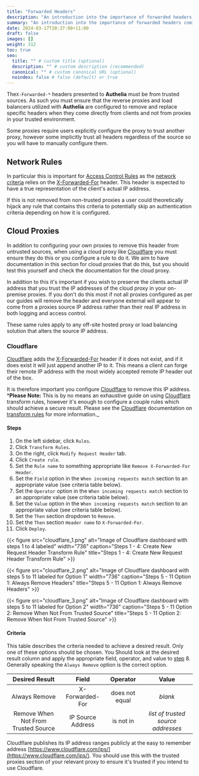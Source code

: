 ```yaml
---
title: "Forwarded Headers"
description: "An introduction into the importance of forwarded headers coming from trusted sources"
summary: "An introduction into the importance of forwarded headers coming from trusted sources."
date: 2024-03-17T20:37:08+11:00
draft: false
images: []
weight: 312
toc: true
seo:
  title: "" # custom title (optional)
  description: "" # custom description (recommended)
  canonical: "" # custom canonical URL (optional)
  noindex: false # false (default) or true
---
```


The`X-Forwarded-*` headers presented to __Authelia__ must be from trusted sources. As such you must ensure that the
reverse proxies and load balancers utilized with __Authelia__ are configured to remove and replace specific headers when
they come directly from clients and not from proxies in your trusted environment.

Some proxies require users explicitly configure the proxy to trust another proxy, however some implicitly trust all
headers regardless of the source so you will have to manually configure them.

## Network Rules

In particular this is important for [Access Control Rules](../../../configuration/security/access-control.md#rules) as
the [network criteria](../../../configuration/security/access-control.md#networks) relies on the [X-Forwarded-For]
header. This header is expected to have a true representation of the client's actual IP address.

If this is not removed from non-trusted proxies a user could theoretically hijack any rule that contains this criteria
to potentially skip an authentication criteria depending on how it is configured.

## Cloud Proxies

In addition to configuring your own proxies to remove this header from untrusted sources, when using a cloud proxy like
[Cloudflare](#cloudflare) you must ensure they do this or you configure a rule to do it. We aim to have documentation
in this section for cloud proxies that do this, but you should test this yourself and check the documentation for the
cloud proxy.

In addition to this it's important if you wish to preserve the clients actual IP address that you trust the IP addresses
of the cloud proxy in your on-premise proxies. If you don't do this most if not all proxies configured as per our guides
will remove the header and everyone external will appear to come from a proxies source IP address rather than their real
IP address in both logging and access control.

These same rules apply to any off-site hosted proxy or load balancing solution that alters the source IP address.

### Cloudflare

[Cloudflare] adds the [X-Forwarded-For] header if it does not exist, and if it does exist it will just append another IP
to it. This means a client can forge their remote IP address with the most widely accepted remote IP header out of the
box.

It is therefore important you configure [Cloudflare] to remove this IP address. *__Please Note:__ This is by no means an
exhaustive guide on using [Cloudflare] transform rules, however it's enough to configure a couple rules which should
achieve a secure result. Please see the [Cloudflare] documentation on
[transform rules](https://developers.cloudflare.com/rules/transform/) for more information._

#### Steps

1. On the left sidebar, click `Rules`.
2. Click `Transform Rules`.
3. On the right, click `Modify Request Header` tab.
4. Click `Create rule`.
5. Set the `Rule name` to something appropriate like `Remove X-Forwarded-For Header`.
6. Set the `Field` option in the `When incoming requests match` section to an appropriate value (see criteria table
   below).
7. Set the `Operator` option in the `When incoming requests match` section to an appropriate value (see criteria table
   below).
8. Set the `Value` option in the `When incoming requests match` section to an appropriate value (see criteria table
   below).
9. Set the `Then` section dropdown to `Remove`.
10. Set the `Then` section `Header name` to `X-Forwarded-For`.
11. Click `Deploy`.

{{< figure
src="cloudflare_1.png"
alt="Image of Cloudflare dashboard with steps 1 to 4 labeled"
width="736"
caption="Steps 1 - 4: Create New Request Header Transform Rule"
title="Steps 1 - 4: Create New Request Header Transform Rule" >}}

{{< figure
src="cloudflare_2.png"
alt="Image of Cloudflare dashboard with steps 5 to 11 labeled for Option 1"
width="736"
caption="Steps 5 - 11 Option 1: Always Remove Headers"
title="Steps 5 - 11 Option 1: Always Remove Headers" >}}

{{< figure
src="cloudflare_3.png"
alt="Image of Cloudflare dashboard with steps 5 to 11 labeled for Option 2"
width="736"
caption="Steps 5 - 11 Option 2: Remove When Not From Trusted Source"
title="Steps 5 - 11 Option 2: Remove When Not From Trusted Source" >}}

#### Criteria

This table describes the criteria needed to achieve a desired result. Only one of these options should be chosen. You
Should look at the desired result column and apply the appropriate field, operator, and value to [step](#steps) 8.
Generally speaking the `Always Remove` option is the correct option.

|           Desired Result            |       Field       |    Operator    |               Value                |
|:-----------------------------------:|:-----------------:|:--------------:|:----------------------------------:|
|            Always Remove            |  X-Forwarded-For  | does not equal |              *blank*               |
| Remove When Not From Trusted Source | IP Source Address |   is not in    | *list of trusted source addresses* |

Cloudflare publishes its IP address ranges publicly at the easy to remember address
[https://www.cloudflare.com/ips/](https://www.cloudflare.com/ips/). You should use this with the trusted proxies section
of your relevant proxy to ensure it's trusted if you intend to use Cloudflare.

[X-Forwarded-For]: https://developer.mozilla.org/en-US/docs/Web/HTTP/Headers/X-Forwarded-For
[Cloudflare]: https://www.cloudflare.com
